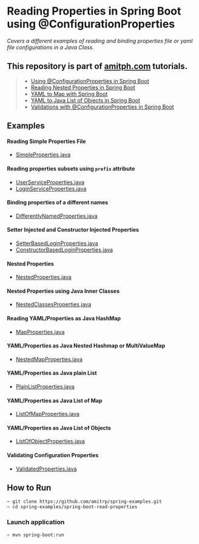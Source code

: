 # Reading Properties in Spring Boot using @ConfigurationProperties

_Covers a different examples of reading and binding properties file or yaml file configurations in a Java Class._

## This repository is part of [amitph.com](https://www.amitph.com/) tutorials.

> - [Using @ConfigurationProperties in Spring Boot](https://www.amitph.com/spring-boot-configuration-properties/)
> - [Reading Nested Properties in Spring Boot](https://www.amitph.com/spring-boot-nested-configuration-properties/)
> - [YAML to Map with Spring Boot](https://www.amitph.com/spring-boot-yaml-to-map/)
> - [YAML to Java List of Objects in Spring Boot](https://www.amitph.com/spring-boot-yaml-to-list/)
> - [Validations with @ConfigurationProperties in Spring Boot](https://www.amitph.com/spring-boot-configuration-properties-validation/)

## Examples

#### Reading Simple Properties File

- [SimpleProperties.java](src/main/java/com/amitph/spring/properties/SimpleProperties.java)

#### Reading properties subsets using `prefix` attribute

- [UserServiceProperties.java](src/main/java/com/amitph/spring/properties/prefixed/UserServiceProperties.java)
- [LoginServiceProperties.java](src/main/java/com/amitph/spring/properties/prefixed/LoginServiceProperties.java)

#### Binding properties of a different names

- [DifferentlyNamedProperties.java](src/main/java/com/amitph/spring/properties/prefixed/DifferentlyNamedProperties.java)

#### Setter Injected and Constructor Injected Properties

- [SetterBasedLoginProperties.java](src/main/java/com/amitph/spring/properties/SetterBasedLoginProperties.java)
- [ConstructorBasedLoginProperties.java](src/main/java/com/amitph/spring/properties/ConstructorBasedLoginProperties.java)

#### Nested Properties

- [NestedProperties.java](src/main/java/com/amitph/spring/properties/nested/NestedProperties.java)

#### Nested Properties using Java Inner Classes

- [NestedClassesProperties.java](src/main/java/com/amitph/spring/properties/nested/NestedClassesProperties.java)

#### Reading YAML/Properties as Java HashMap

- [MapProperties.java](src/main/java/com/amitph/spring/properties/map/MapProperties.java)

#### YAML/Properties as Java Nested Hashmap or MultiValueMap

- [NestedMapProperties.java](src/main/java/com/amitph/spring/properties/map/NestedMapProperties.java)

#### YAML/Properties as Java plain List

- [PlainListProperties.java](src/main/java/com/amitph/spring/properties/list/PlainListProperties.java)

#### YAML/Properties as Java List of Map

- [ListOfMapProperties.java](src/main/java/com/amitph/spring/properties/list/ListOfMapProperties.java)

#### YAML/Properties as Java List of Objects

- [ListOfObjectProperties.java](src/main/java/com/amitph/spring/properties/list/ListOfObjectProperties.java)

#### Validating Configuration Properties

- [ValidatedProperties.java](src/main/java/com/amitph/spring/properties/validated/ValidatedProperties.java)




## How to Run
```
~ git clone https://github.com/amitrp/spring-examples.git
~ cd spring-examples/spring-boot-read-properties
```

### Launch application
```
~ mvn spring-boot:run
```  

